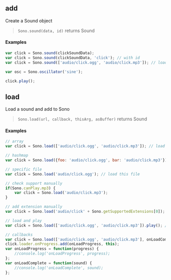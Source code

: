 ## add

Create a Sound object

>`Sono.sound(data, id)` returns Sound

#### Examples

```javascript
var click = Sono.sound(clickSoundData);
var click = Sono.sound(clickSoundData, 'click'); // with id
var click = Sono.sound(['audio/click.ogg', 'audio/click.mp3']); // load

var osc = Sono.oscillator('sine');

click.play();
```


## load

Load a sound and add to Sono

>`Sono.load(url, callback, thisArg, asBuffer)` returns Sound

#### Examples

```javascript
// array
var click = Sono.load(['audio/click.ogg', 'audio/click.mp3']); // load first file compatible with browser

// hashmap
var click = Sono.load({foo: 'audio/click.ogg', bar: 'audio/click.mp3'}); // load first file compatible with browser

// specific file
var click = Sono.load('audio/click.ogg'); // load this file

// check support manually
if(Sono.canPlay.mp3) {
	var click = Sono.load('audio/click.mp3');
}

// add extension manually
var click = Sono.load('audio/click' + Sono.getSupportedExtensions[0]);

// load and play
var click = Sono.load(['audio/click.ogg', 'audio/click.mp3']).play(); // load and play immediately

// callbacks
var click = Sono.load(['audio/click.ogg', 'audio/click.mp3'], onLoadComplete, this);
click.loader.onProgress.add(onLoadProgress, this);
var onLoadProgress = function(progress) {
    //console.log('onLoadProgress', progress);
};
var onLoadComplete = function(sound) {
    //console.log('onLoadComplete', sound);
};


```
